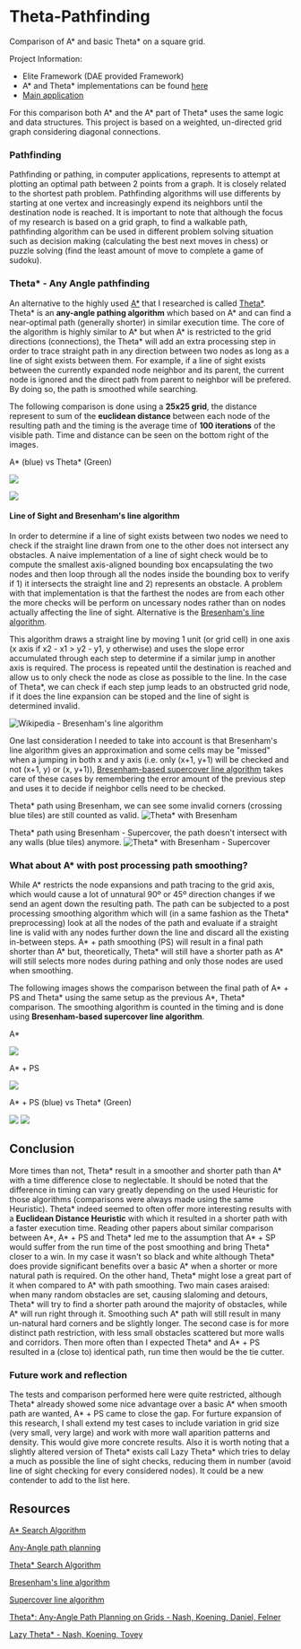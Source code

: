 # Theta-Pathfinding
Comparison of A* and basic Theta* on a square grid.

Project Information:
  - Elite Framework (DAE provided Framework)
  - A* and Theta* implementations can be found [here](https://github.com/Dixcit-TV/Theta-Pathfinding/tree/main/source/framework/EliteAI/EliteGraphs)
  - [Main application](https://github.com/Dixcit-TV/Theta-Pathfinding/tree/main/source/projects/App_PathFinding/App_Pathfinding.cpp)
  
For this comparison both A* and the A* part of Theta* uses the same logic and data structures. This project is based on a weighted, un-directed grid graph considering diagonal connections.

### Pathfinding

Pathfinding or pathing, in computer applications, represents to attempt at plotting an optimal path between 2 points from a graph. It is closely related to the shortest path problem. Pathfinding algorithms will use differents by starting at one vertex and increasingly expend its neighbors until the destination node is reached. It is important to note that although the focus of my research is based on a grid graph, to find a walkable path, pathfinding algorithm can be used in different problem solving situation such as decision making (calculating the best next moves in chess) or puzzle solving (find the least amount of move to complete a game of sudoku).


### Theta* - Any Angle pathfinding

An alternative to the highly used [A*](https://en.wikipedia.org/wiki/A*_search_algorithm) that I researched is called [Theta*](https://en.wikipedia.org/wiki/Theta*). Theta* is an **any-angle pathing algorithm** which based on A* and can find a near-optimal path (generally shorter) in similar execution time. The core of the algorithm is highly similar to A* but when A* is restricted to the grid directions (connections), the Theta* will add an extra processing step in order to trace straight path in any direction between two nodes as long as a line of sight exists between them. For example, if a line of sight exists between the currently expanded node neighbor and its parent, the current node is ignored and the direct path from parent to neighbor will be prefered. By doing so, the path is smoothed while searching.

The following comparison is done using a **25x25 grid**, the distance represent to sum of the **euclidean distance** between each node of the resulting path and the timing is the average time of **100 iterations** of the visible path. Time and distance can be seen on the bottom right of the images.

A* (blue) vs Theta* (Green)

![](https://github.com/Dixcit-TV/Theta-Pathfinding/blob/main/images/AStarvsThetaStar.png)

![](https://github.com/Dixcit-TV/Theta-Pathfinding/blob/main/images/AStarvsThetaStar2.png)

#### Line of Sight and Bresenham's line algorithm

In order to determine if a line of sight exists between two nodes we need to check if the straight line drawn from one to the other does not intersect any obstacles. A naive implementation of a line of sight check would be to compute the smallest axis-aligned bounding box encapsulating the two nodes and then loop through all the nodes inside the bounding box to verify if 1) it intersects the straight line and 2) represents an obstacle. A problem with that implementation is that the farthest the nodes are from each other the more checks will be perform on uncessary nodes rather than on nodes actually affecting the line of sight. Alternative is the [Bresenham's line algorithm](https://en.wikipedia.org/wiki/Bresenham%27s_line_algorithm).

This algorithm draws a straight line by moving 1 unit (or grid cell) in one axis (x axis if x2 - x1 > y2 - y1, y otherwise) and uses the slope error accumulated through each step to determine if a similar jump in another axis is required. The process is repeated until the destination is reached and allow us to only check the node as close as possible to the line. In the case of Theta*, we can check if each step jump leads to an obstructed grid node, if it does the line expansion can be stoped and the line of sight is determined invalid.

![Wikipedia - Bresenham's line algorithm](https://github.com/Dixcit-TV/Theta-Pathfinding/blob/main/images/Bresenham's%20line%20algorithm%20-%20Wikipedia.png)

One last consideration I needed to take into account is that Bresenham's line algorithm gives an approximation and some cells may be "missed" when a jumping in both x and y axis (i.e. only (x+1, y+1) will be checked and not (x+1, y) or (x, y+1)), [Bresenham-based supercover line algorithm](http://eugen.dedu.free.fr/projects/bresenham/) takes care of these cases by remembering the error amount of the previous step and uses it to decide if neighbor cells need to be checked.

Theta* path using Bresenham, we can see some invalid corners (crossing blue tiles) are still counted as valid.
![Theta* with Bresenham](https://github.com/Dixcit-TV/Theta-Pathfinding/blob/main/images/Bresenham.png) 

Theta* path using Bresenham - Supercover, the path doesn't intersect with any walls (blue tiles) anymore.
![Theta* with Bresenham - Supercover](https://github.com/Dixcit-TV/Theta-Pathfinding/blob/main/images/Bresenham_Supercover.png)


### What about A* with post processing path smoothing?

While A* restricts the node expansions and path tracing to the grid axis, which would cause a lot of unnatural 90º or 45º direction changes if we send an agent down the resulting path. The path can be subjected to a post processing smoothing algorithm which will (in a same fashion as the Theta* preprocessing) look at all the nodes of the path and evaluate if a straight line is valid with any nodes further down the line and discard all the existing in-between steps. A* + path smoothing (PS) will result in a final path shorter than A* but, theoretically, Theta* will still have a shorter path as A* will still selects more nodes during pathing and only those nodes are used when smoothing.

The following images shows the comparison between the final path of A* + PS and Theta* using the same setup as the previous A*, Theta* comparison. The smoothing algorithm is counted in the timing and is done using **Bresenham-based supercover line algorithm**.

A*

![](https://github.com/Dixcit-TV/Theta-Pathfinding/blob/main/images/Astar.png)

A* + PS

![](https://github.com/Dixcit-TV/Theta-Pathfinding/blob/main/images/AStar_Smoothed.png)

A* + PS (blue) vs Theta* (Green)

![](https://github.com/Dixcit-TV/Theta-Pathfinding/blob/main/images/AStar_SmoothedvsThetaStar.png)
![](https://github.com/Dixcit-TV/Theta-Pathfinding/blob/main/images/AStar_SmoothedvsThetaStar2.png)


## Conclusion

More times than not, Theta* result in a smoother and shorter path than A* with a time difference close to neglectable. It should be noted that the difference in timing can vary greatly depending on the used Heuristic for those algorithms (comparisons were always made using the same Heuristic). Theta* indeed seemed to often offer more interesting results with a **Euclidean Distance Heuristic** with which it resulted in a shorter path with a faster execution time.
Reading other papers about similar comparison between A*, A* + PS and Theta* led me to the assumption that A* + SP would suffer from the run time of the post smoothing and bring Theta* closer to a win. In my case it wasn't so black and white although Theta* does provide significant benefits over a basic A* when a shorter or more natural path is required. On the other hand, Theta* might lose a great part of it when compared to A* with path smoothing. Two main cases araised: when many random obstacles are set, causing slaloming and detours, Theta* will try to find a shorter path around the majority of obstacles, while A* will run right through it. Smoothing such A* path will still result in many un-natural hard corners and be slightly longer. The second case is for more distinct path restriction, with less small obstacles scattered but more walls and corridors. Then more often than I expected Theta* and A* + PS resulted in a (close to) identical path, run time then would be the tie cutter.

### Future work and reflection

The tests and comparison performed here were quite restricted, although Theta* already showed some nice advantage over a basic A* when smooth path are wanted, A* + PS came to close the gap. For furture expansion of this research, I shall extend my test cases to include variation in grid size (very small, very large) and work with more wall aparition patterns and density. This would give more concrete results. 
Also it is worth noting that a slightly altered version of Theta* exists call Lazy Theta* which tries to delay a much as possible the line of sight checks, reducing them in number (avoid line of sight checking for every considered nodes). It could be a new contender to add to the list here.


## Resources

[A* Search Algorithm](https://en.wikipedia.org/wiki/A*_search_algorithm)

[Any-Angle path planning](https://en.wikipedia.org/wiki/Any-angle_path_planning)

[Theta* Search Algorithm](https://en.wikipedia.org/wiki/Theta*)

[Bresenham's line algorithm](https://en.wikipedia.org/wiki/Bresenham%27s_line_algorithm)

[Supercover line algorithm](http://eugen.dedu.free.fr/projects/bresenham/)

[Theta*: Any-Angle Path Planning on Grids - Nash, Koening, Daniel, Felner](http://idm-lab.org/bib/abstracts/papers/aaai07a.pdf)

[Lazy Theta* - Nash, Koening, Tovey](http://idm-lab.org/bib/abstracts/papers/aaai10b.pdf)
